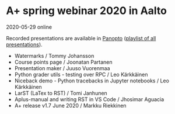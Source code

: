 # A+ spring webinar 2020 in Aalto

2020-05-29 online

Recorded presentations are available in
[Panopto](https://aalto.cloud.panopto.eu/Panopto/Pages/Sessions/List.aspx?folderID=53f1b55a-0cb3-4c71-8302-abbf00c1a6d2)
([playlist of all presentations](https://aalto.cloud.panopto.eu/Panopto/Pages/Viewer.aspx?pid=6f14c3ae-d610-4659-868c-ac1c00c9d8dd)).

* Watermarks / Tommy Johansson
* Course points page / Joonatan Partanen
* Presentation maker / Juuso Vuorenmaa
* Python grader utils - testing over RPC / Leo Kärkkäinen
* Niceback demo - Python tracebacks in Jupyter notebooks / Leo Kärkkäinen
* LarST (LaTex to RST) / Tomi Janhunen
* Aplus-manual and writing RST in VS Code / Jhosimar Aguacia
* A+ release v1.7 June 2020 / Markku Riekkinen

